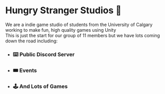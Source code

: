 # Hungry Stranger Studios 🥪
We are a indie game studio of students from the University of Calgary working to make fun, high quality games using Unity <br>
This is just the start for our group of 11 members but we have lots coming down the road including:
* ### ⌨️ Public Discord Server
* ### 🎟 Events 
* ### 🕹 And Lots of Games
